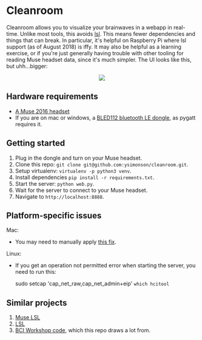 # Cleanroom

Cleanroom allows you to visualize your brainwaves in a webapp in real-time.
Unlike most tools, this avoids
[lsl](https://github.com/sccn/labstreaminglayer). This means fewer
dependencies and things that can break. In particular, it's helpful on
Raspberry Pi where lsl support (as of August 2018) is iffy. It may also be
helpful as a learning exercise, or if you're just generally having trouble
with other tooling for reading Muse headset data, since it's much simpler.
The UI looks like this, but uhh...bigger:

<p align="center">
    <img src="https://raw.github.com/ysimonson/cleanroom/master/demo.gif">
</p>

## Hardware requirements

* [A Muse 2016 headset](http://www.choosemuse.com/)
* If you are on mac or windows, a [BLED112 bluetooth LE dongle](https://www.silabs.com/products/wireless/bluetooth/bluetooth-low-energy-modules/bled112-bluetooth-smart-dongle), as pygatt requires it.

## Getting started

1) Plug in the dongle and turn on your Muse headset.
2) Clone this repo: `git clone git@github.com:ysimonson/cleanroom.git`.
3) Setup virtualenv: `virtualenv -p python3 venv`.
4) Install dependencies `pip install -r requirements.txt`.
5) Start the server: `python web.py`.
6) Wait for the server to connect to your Muse headset.
7) Navigate to `http://localhost:8888`.

## Platform-specific issues

Mac:

* You may need to manually apply [this fix](https://github.com/peplin/pygatt/issues/159).

Linux:

* If you get an operation not permitted error when starting the server, you need to run this:

    sudo setcap 'cap_net_raw,cap_net_admin+eip' `which hcitool`

## Similar projects

1) [Muse LSL](https://github.com/alexandrebarachant/muse-lsl)
2) [LSL](https://github.com/sccn/labstreaminglayer)
3) [BCI Workshop code](https://github.com/NeuroTechX/bci-workshop/), which
   this repo draws a lot from.
